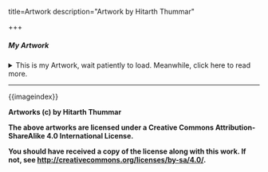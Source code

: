 title=Artwork
description="Artwork by Hitarth Thummar"

+++
##### My Artwork
<details>
<summary>This is my Artwork, wait patiently to load. Meanwhile, click here to read more. 
</summary>
<p>
Back in college, I learned photoshop out of curiosity and proceeded to make
some artwork that I think is pretty good. The themes include photographs taken
by me during my stay in Ahmedabad and pop culture icons that were influential
in my upbringing. I relied heavily on vaporwave themes for most of the artwork.
Many of these pictures are also entirely made from scratch by me.
<p></details>

-----

{{imageindex}}

<p><b>
Artworks (c) by Hitarth Thummar

The above artworks are licensed under a
Creative Commons Attribution-ShareAlike 4.0 International License.

You should have received a copy of the license along with this
work.  If not, see <a href ='http://creativecommons.org/licenses/by-sa/4.0/'>http://creativecommons.org/licenses/by-sa/4.0/<a>.
</p></b>

